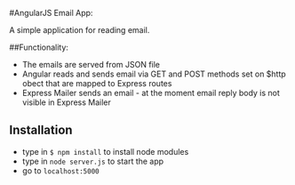 #AngularJS Email App:

A simple application for reading email.

##Functionality:

* The emails are served from JSON file
* Angular reads and sends email via GET and POST methods set on $http obect that are mapped to Express routes
* Express Mailer sends an email - at the moment email reply body is not visible in
Express Mailer    

## Installation

* type in ```$ npm install``` to install node modules
* type in ```node server.js``` to start the app
* go to ```localhost:5000```


